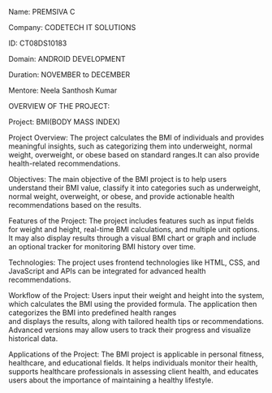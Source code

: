 Name: PREMSIVA C

Company: CODETECH IT SOLUTIONS

ID: CT08DS10183

Domain: ANDROID DEVELOPMENT

Duration: NOVEMBER to DECEMBER

Mentore: Neela Santhosh Kumar

OVERVIEW OF THE PROJECT:

Project: BMI(BODY MASS INDEX)

Project Overview:
            The project calculates the BMI of individuals and provides meaningful insights, such as categorizing them into underweight, normal weight, overweight, or obese based on 
            standard ranges.It can also provide health-related recommendations.
            
Objectives:
           The main objective of the BMI project is to help users understand their BMI value, classify it into categories such as underweight, normal weight, overweight, or obese,
           and provide actionable health recommendations based on the results.

Features of the Project:
           The project includes features such as input fields for weight and height, real-time BMI calculations, and multiple unit options. It may also display results through a
           visual BMI chart or graph and include an optional tracker for monitoring BMI history over time.

Technologies:
           The project uses frontend technologies like HTML, CSS, and JavaScript and APIs can be integrated for advanced health recommendations.

Workflow of the Project:
           Users input their weight and height into the system, which calculates the BMI using the provided formula. The application then categorizes the BMI into predefined health ranges                        
           and displays the results, along with tailored health tips or recommendations. Advanced versions may allow users to track their progress and visualize historical data.

Applications of the Project:
          The BMI project is applicable in personal fitness, healthcare, and educational fields. It helps individuals monitor their health, supports healthcare professionals in 
          assessing client health, and educates users about the importance of maintaining a healthy lifestyle.

